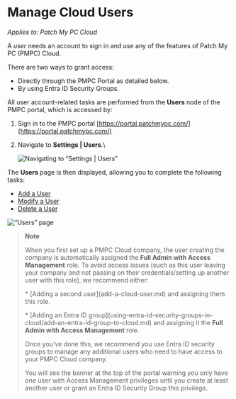 # Manage Cloud Users

_Applies to: Patch My PC Cloud_

A _user_ needs an account to sign in and use any of the features of Patch My PC (PMPC) Cloud.

There are two ways to grant access:

* Directly through the PMPC Portal as detailed below.
* By using Entra ID Security Groups.

All user account-related tasks are performed from the **Users** node of the PMPC portal, which is accessed by:

1. Sign in to the PMPC portal [https://portal.patchmypc.com/](https://portal.patchmypc.com/)
2.  Navigate to **Settings | Users**.\\

    ![Navigating to “Settings | Users”](../../../.gitbook/assets/image-\(286\).png)

The **Users** page is then displayed, allowing you to complete the following tasks:

* [Add a User](add-a-cloud-user.md)
* [Modify a User](modify-a-cloud-user.md)
* [Delete a User](delete-a-cloud-user.md)

![“Users” page](../../../.gitbook/assets/image-\(287\).png)

> **Note**
>
> When you first set up a PMPC Cloud company, the user creating the company is automatically assigned the **Full Admin with Access Management** role. To avoid access issues (such as this user leaving your company and not passing on their credentials/setting up another user with this role), we recommend either:
>
> \* \[Adding a second user]\(add-a-cloud-user.md) and assigning them this role.
>
> \* \[Adding an Entra ID group]\(using-entra-id-security-groups-in-cloud/add-an-entra-id-group-to-cloud.md) and assigning it the **Full Admin with Access Management** role.
>
> Once you’ve done this, we recommend you use Entra ID security groups to manage any additional users who need to have access to your PMPC Cloud company.
>
> You will see the banner at the top of the portal warning you only have one user with Access Management privileges until you create at least another user or grant an Entra ID Security Group this privilege.
